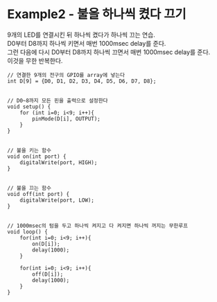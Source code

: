 Example2 - 불을 하나씩 켰다 끄기
================================

9개의 LED를 연결시킨 뒤 하나씩 켰다가 하나씩 끄는 연습.  
D0부터 D8까지 하나씩 키면서 매번 1000msec delay를 준다.  
그런 다음에 다시 D0부터 D8까지 하나씩 끄면서 매번 1000msec delay를 준다.  
이것을 무한 반복한다.  

~~~
// 연결한 9개의 전구의 GPIO를 array에 넣는다
int D[9] = {D0, D1, D2, D3, D4, D5, D6, D7, D8};


// D0~8까지 모든 핀을 출력으로 설정한다
void setup() {
	for (int i=0; i<9; i++){
		pinMode(D[i], OUTPUT);
	}
}


// 불을 키는 함수
void on(int port) {
	digitalWrite(port, HIGH);
}


// 불을 끄는 함수
void off(int port) {
	digitalWrite(port, LOW);
}


// 1000msec의 텀을 두고 하나씩 켜지고 다 켜지면 하나씩 꺼지는 무한루프 
void loop() {
	for(int i=0; i<9; i++){
		on(D[i]);
		delay(1000);
	}

	for(int i=0; i<9; i++){
		off(D[i]);
		delay(1000);
	}
}
~~~
